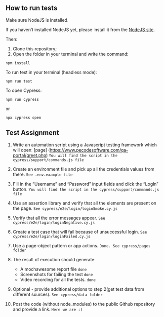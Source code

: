## How to run tests

Make sure NodeJS is installed.

If you haven’t installed NodeJS yet, please install it from the [NodeJS site](https://nodejs.org/en).

Then:

1. Clone this repository;
2. Open the folder in your terminal and write the command:

`npm install`

To run test in your terminal (headless mode):

`npm run test`

To open Cypress:

`npm run cypress`

or

`npx cypress open`

## Test Assignment

1. Write an automation script using a Javascript testing framework which will open: [page] (https://www.pecodesoftware.com/qa-portal/greet.php)
   `You will find the script in the cypress/support/commands.js file`

2. Create an environment file and pick up all the credentials values from there.
   `See .env.example file`

3. Fill in the “Username” and “Password” input fields and click the “LogIn” button.
   `You will find the script in the cypress/support/commands.js file`

4. Use an assertion library and verify that all the elements are present on the page.
   `See cypress/e2e/login/loginSmoke.cy.js`

5. Verify that all the error messages appear.
   `See cypress/e2e/login/loginNegative.cy.js`

6. Create a test case that will fail because of unsuccessful login.
   `See cypress/e2e/login/loginFailed.cy.js`

7. Use a page-object pattern or app actions.
   `Done. See cypress/pages folder`

8. The result of execution should generate

   - A mochawesome report file `done`
   - Screenshots for failing the test `done`
   - Video recording for all the tests. `done`

9. Optional - provide additional options to step 2(get test data from different sources).
   `See cypress/data folder`

10. Post the code (without node_modules) to the public Github repository and provide a link.
    `Here we are :)`
